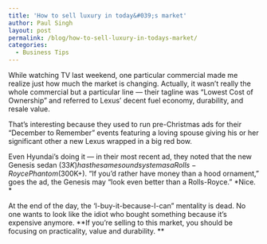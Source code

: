 ```yaml
---
title: 'How to sell luxury in today&#039;s market'
author: Paul Singh
layout: post
permalink: /blog/how-to-sell-luxury-in-todays-market/
categories:
  - Business Tips
---
```

While watching TV last weekend, one particular commercial made me realize just how much the market is changing. Actually, it wasn&#8217;t really the whole commercial but a particular line &#8212; their tagline was &#8220;Lowest Cost of Ownership&#8221; and referred to Lexus&#8217; decent fuel economy, durability, and resale value.

That&#8217;s interesting because they used to run pre-Christmas ads for their &#8220;December to Remember&#8221; events featuring a loving spouse giving his or her significant other a new Lexus wrapped in a big red bow.

Even Hyundai&#8217;s doing it &#8212; in their most recent ad, they noted that the new Genesis sedan ($33K) has the same sound system as a Rolls-Royce Phantom ($300K+). &#8220;If you&#8217;d rather have money than a hood ornament,&#8221; goes the ad, the Genesis may &#8220;look even better than a Rolls-Royce.&#8221; *Nice. *

At the end of the day, the &#8216;I-buy-it-because-I-can&#8221; mentality is dead. No one wants to look like the idiot who bought something because it&#8217;s expensive anymore. **If you&#8217;re selling to this market, you should be focusing on practicality, value and durability. **